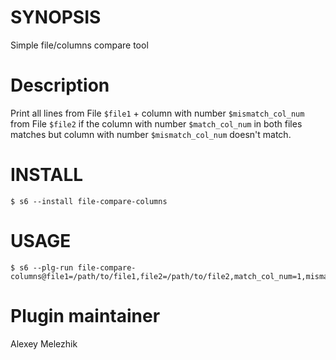 # SYNOPSIS

Simple file/columns compare tool

# Description

Print all lines from File `$file1` + column with number `$mismatch_col_num` from File `$file2` 
if the column with number `$match_col_num` in both files matches but column with number `$mismatch_col_num` doesn't match. 

# INSTALL

    $ s6 --install file-compare-columns

# USAGE

    $ s6 --plg-run file-compare-columns@file1=/path/to/file1,file2=/path/to/file2,match_col_num=1,mismatch_col_num=3

# Plugin maintainer

Alexey Melezhik


